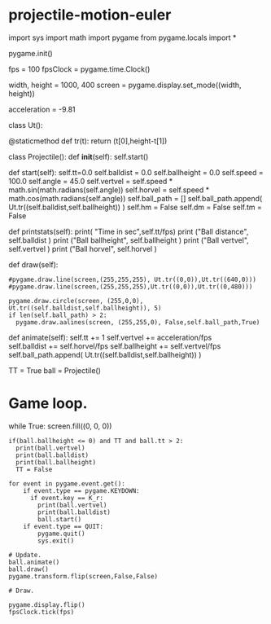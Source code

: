 # projectile-motion-euler

import sys
import math
import pygame
from pygame.locals import *

pygame.init()


fps = 100
fpsClock = pygame.time.Clock()

width, height = 1000, 400
screen = pygame.display.set_mode((width, height))

acceleration = -9.81

class Ut():
  
  @staticmethod
  def tr(t):
    return (t[0],height-t[1])
    


class Projectile():
  def __init__(self):
    self.start()

  def start(self):
    self.tt=0.0
    self.balldist = 0.0
    self.ballheight = 0.0
    self.speed = 100.0
    self.angle = 45.0
    self.vertvel = self.speed * math.sin(math.radians(self.angle))
    self.horvel = self.speed * math.cos(math.radians(self.angle))
    self.ball_path = []
    self.ball_path.append( Ut.tr((self.balldist,self.ballheight)) )
    self.hm = False
    self.dm = False
    self.tm = False
  
 
  def printstats(self):
    print( "Time in sec",self.tt/fps)
    print ("Ball distance", self.balldist )
    print ("Ball ballheight", self.ballheight )
    print ("Ball vertvel", self.vertvel )
    print ("Ball horvel", self.horvel )
    

  def draw(self):
    
    #pygame.draw.line(screen,(255,255,255), Ut.tr((0,0)),Ut.tr((640,0)))
    #pygame.draw.line(screen,(255,255,255),Ut.tr((0,0)),Ut.tr((0,480)))

    pygame.draw.circle(screen, (255,0,0), Ut.tr((self.balldist,self.ballheight)), 5)
    if len(self.ball_path) > 2: 
      pygame.draw.aalines(screen, (255,255,0), False,self.ball_path,True)
    

  def animate(self):
    self.tt += 1
    self.vertvel += acceleration/fps        
    self.balldist += self.horvel/fps
    self.ballheight += self.vertvel/fps
    self.ball_path.append( Ut.tr((self.balldist,self.ballheight)) )

TT = True
ball = Projectile()
# Game loop.
while True:
    screen.fill((0, 0, 0))
    
    if(ball.ballheight <= 0) and TT and ball.tt > 2:
      print(ball.vertvel)
      print(ball.balldist)
      print(ball.ballheight)
      TT = False 
    
    for event in pygame.event.get():
        if event.type == pygame.KEYDOWN:
          if event.key == K_r:
            print(ball.vertvel)
            print(ball.balldist)        
            ball.start()
        if event.type == QUIT:
            pygame.quit()
            sys.exit()

    # Update.
    ball.animate()
    ball.draw()
    pygame.transform.flip(screen,False,False)

    # Draw.

    pygame.display.flip()
    fpsClock.tick(fps)
